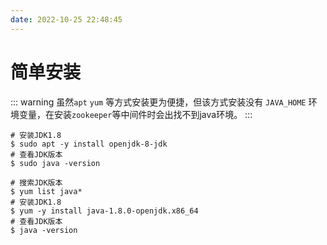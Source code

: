 ```yaml
---
date: 2022-10-25 22:48:45
---
```

# 简单安装
::: warning
虽然`apt` `yum` 等方式安装更为便捷，但该方式安装没有 `JAVA_HOME` 环境变量，在安装`zookeeper`等中间件时会出找不到java环境。
:::

<CodeGroup>
<CodeGroupItem title="ubuntu" active>

```shell
# 安装JDK1.8
$ sudo apt -y install openjdk-8-jdk
# 查看JDK版本
$ sudo java -version
```
</CodeGroupItem>


<CodeGroupItem title="yum">

```shell
# 搜索JDK版本
$ yum list java*   
# 安装JDK1.8
$ yum -y install java-1.8.0-openjdk.x86_64
# 查看JDK版本
$ java -version
```

</CodeGroupItem>
</CodeGroup>